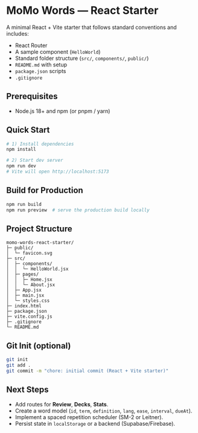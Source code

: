 # MoMo Words — React Starter

A minimal React + Vite starter that follows standard conventions and includes:
- React Router
- A sample component (`HelloWorld`)
- Standard folder structure (`src/`, `components/`, `public/`)
- `README.md` with setup
- `package.json` scripts
- `.gitignore`

## Prerequisites
- Node.js 18+ and npm (or pnpm / yarn)

## Quick Start

```bash
# 1) Install dependencies
npm install

# 2) Start dev server
npm run dev
# Vite will open http://localhost:5173
```

## Build for Production

```bash
npm run build
npm run preview  # serve the production build locally
```

## Project Structure

```text
momo-words-react-starter/
├─ public/
│  └─ favicon.svg
├─ src/
│  ├─ components/
│  │  └─ HelloWorld.jsx
│  ├─ pages/
│  │  ├─ Home.jsx
│  │  └─ About.jsx
│  ├─ App.jsx
│  ├─ main.jsx
│  └─ styles.css
├─ index.html
├─ package.json
├─ vite.config.js
├─ .gitignore
└─ README.md
```

## Git Init (optional)

```bash
git init
git add .
git commit -m "chore: initial commit (React + Vite starter)"
```

## Next Steps

- Add routes for **Review**, **Decks**, **Stats**.
- Create a word model (`id`, `term`, `definition`, `lang`, `ease`, `interval`, `dueAt`).
- Implement a spaced repetition scheduler (SM-2 or Leitner).
- Persist state in `localStorage` or a backend (Supabase/Firebase).
